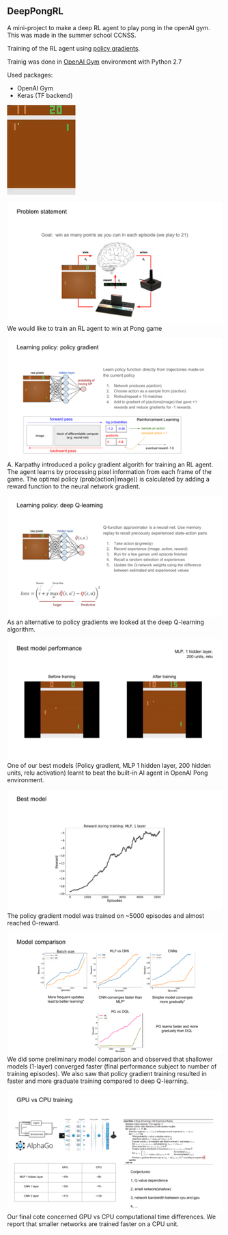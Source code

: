 ## DeepPongRL
A mini-project to make a deep RL agent to play pong in the openAI gym. This was made in the summer school CCNSS.

Training of the RL agent using [policy gradients](http://karpathy.github.io/2016/05/31/rl/). 

Trainig was done in [OpenAI Gym](https://gym.openai.com/) environment with Python 2.7

Used packages:
- OpenAI Gym
- Keras (TF backend)


[![Example trained](https://github.com/Immiora/deepPongRL/blob/master/openaigym.video.0.8268.video000001.mp4_snapshot.jpg?raw=true)](https://github.com/Immiora/deepPongRL/blob/master/openaigym.video.0.8268.video000001.mp4?raw=true)


![problem_statement](https://github.com/Immiora/deepPongRL/blob/master/final_report/Slide2.PNG?raw=true)
We would like to train an RL agent to win at Pong game 

![policy gradients](https://github.com/Immiora/deepPongRL/blob/master/final_report/Slide3.PNG?raw=true)
A. Karpathy introduced a policy gradient algorith for training an RL agent. The agent learns by processing pixel information from each frame of the game. The optimal policy (prob(action|image)) is calculated by adding a reward function to the neural network gradient. 

![deep q-learning](https://github.com/Immiora/deepPongRL/blob/master/final_report/Slide4.PNG?raw=true)
As an alternative to policy gradients we looked at the deep Q-learning algorithm. 

![best model performance](https://github.com/Immiora/deepPongRL/blob/master/final_report/Slide6.PNG?raw=true)
One of our best models (Policy gradient, MLP 1 hidden layer, 200 hidden units, relu activation) learnt to beat the built-in AI agent in OpenAI Pong environment.

![best model training](https://github.com/Immiora/deepPongRL/blob/master/final_report/Slide7.PNG?raw=true)
The policy gradient model was trained on ~5000 episodes and almost reached 0-reward.

![model comparison](https://github.com/Immiora/deepPongRL/blob/master/final_report/Slide11.PNG?raw=true)
We did some preliminary model comparison and observed that shallower models (1-layer) converged faster (final performance subject to number of training episodes). We also saw that policy gradient training resulted in faster and more graduate training compared to deep Q-learning.

![training details](https://github.com/Immiora/deepPongRL/blob/master/final_report/Slide13.PNG?raw=true)
Our final cote concerned GPU vs CPU computational time differences. We report that smaller networks are trained faster on a CPU unit.